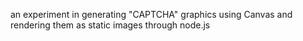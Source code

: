 an experiment in generating "CAPTCHA" graphics using Canvas and rendering them as static images through node.js
